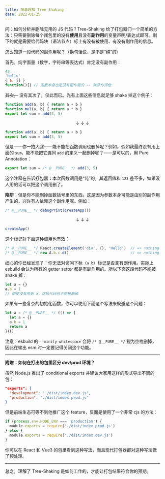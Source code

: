 ```yaml
---
title: 简单理解 Tree Shaking
date: 2022-01-25
---
```


问：如何分析并删除无用的 JS 代码？Tree-Shaking 给了打包器们一个简单的方法：只需要删除每个闭包里的没有**使用**且没有**副作用**的变量声明/表达式即可。剩下的就是需要给代码块（语法节点）标上有没有被使用、有没有副作用的信息。

怎么知道一段代码的副作用呢？（换句话说，是不是<q>纯</q>的）

首先，纯字面量（数字，字符串等表达式）肯定没有副作用：

```js
42
'hello'
{ a: [] }
function(){} // 函数本身也是没有副作用的 -- 除非你调他
```

~~其次，~~ 没有其次了，仅此而已。光有上面这些信息就足够 shake 掉这个例子：

```js
function add(a, b) { return a + b }
function mul(a, b) { return a * b }
export let sum = add(3, 5)
```

<p align=center>&darr; &darr; &darr;</p>

```js
function add(a, b) { return a + b }
export let sum = add(3, 5)
```

但是——你一拍大腿——能不能把函数调用也删掉呢？例如，假如我最终没有用上面的 `sum`，能不能把它连同 `add` 的定义一起删掉呢？——是可以的，用 Pure Annotation：

```js
export let sum = /* @__PURE__ */ add(3, 5)
```

这个注释在告诉打包器：本次函数调用是<q>纯</q>的，其返回值和 `123` 差不多，如果没人用的话可以把这个调用删了。

**陷阱**：但是你不能删掉函数括号里的东西。这是因为参数本身可能是由别的副作用产生的，兴许有人依赖这个副作用呢。例如：

```js
/* @__PURE__ */ debugPrint(createApp())
```

<p align=center>&darr; &darr; &darr;</p>

```js
createApp()
```

这个标记对下面这种调用也有效：

```js
/* @__PURE__ */ React.createElement('div', {}, 'Hello')  // => nothing
/* @__PURE__ */ new A.b.c.d()                            // => nothing
```

细心的你已经发现了：你无法对访问下标（`a.b`）标记是否含有副作用。实际上 esbuild 会认为所有的 getter setter 都是有副作用的。所以下面这段代码不能被 shake 掉：

```js
let a = {}
a.b = 1
// 即使没有用到 a，这段代码也不能被删掉
```

如果有一些复杂的初始化函数，你可以使用下面这个写法来规避这个问题：

```js
let a = /* @__PURE__ */ (() => {
  let a = {}
  a.b = 1
  return a
})()
```

注意：esbuild 的 `--minify-whitespace` 会将 `/* @__PURE__ */` 视为空格删掉，因此在输出 esm 时一定要记得关闭这个功能。

- - -

**附赠：如何在打出的包里区分 dev/prod 环境？**

虽然 Node.js 推出了 conditional exports 并建议大家用这样的形式导出不同的包：

```json
"exports": {
  "development": "./dist/index.dev.js",
  "production": "./dist/index.prod.js"
}
```

但是前端生态可等不到他推广这个 feature，反而是使用了一个非常 cjs 的方法：

```js
if (process.env.NODE_ENV === 'production') {
  module.exports = require('./dist/index.prod.js')
} else {
  module.exports = require('./dist/index.dev.js')
}
```

你可以在 React 和 Vue3 的包里看到这种写法，而且现代打包器都对这种写法做了预处理。

- - -

总之，理解了 Tree-Shaking 是如何工作的，才能让打包结果符合你的预期。
